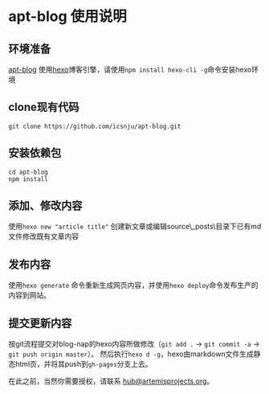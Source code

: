 # apt-blog 使用说明

## 环境准备

[apt-blog](http://apt.artemisprojects.org) 使用[hexo](http://hexo.io)博客引擎，请使用`npm install hexo-cli -g`命令安装hexo环境


## clone现有代码

```
git clone https://github.com/icsnju/apt-blog.git
```

## 安装依赖包

```
cd apt-blog
npm install
```

## 添加、修改内容

使用`hexo new "article title"` 创建新文章或编辑source\\\_posts\目录下已有md文件修改既有文章内容

## 发布内容

使用`hexo generate` 命令重新生成网页内容，并使用`hexo deploy`命令发布生产的内容到网站。

## 提交更新内容

按git流程提交对blog-nap的hexo内容所做修改（`git add .` -> `git commit -a` -> `git push origin master`）。
然后执行`hexo d -g`，hexo由markdown文件生成静态html页，并将其push到`gh-pages`分支上去。

在此之前，当然你需要授权，请联系 [hub@artemisprojects.org](mailto:hub@artemisprojects.org)。
